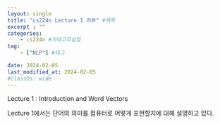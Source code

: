 ```yaml
---
layout: single
title: "cs224n Lecture 1 리뷰" #제목
excerpt : ""
categories: 
    - cs224n #카테고리설정
tag: 
    - ["NLP"] #테그

date: 2024-02-05
last_modified_at: 2024-02-05
#classes: wide    
---
```


Lecture 1 : Introduction and Word Vectors

Lecture 1에서는 단어의 의미를 컴퓨터로 어떻게 표현할지에 대해 설명하고 있다.
